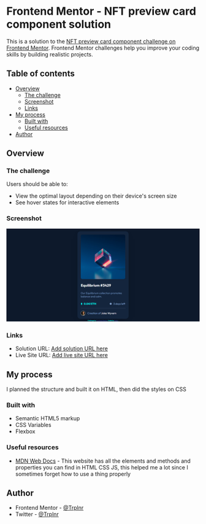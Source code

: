 # Frontend Mentor - NFT preview card component solution

This is a solution to the [NFT preview card component challenge on Frontend Mentor](https://www.frontendmentor.io/challenges/nft-preview-card-component-SbdUL_w0U). Frontend Mentor challenges help you improve your coding skills by building realistic projects.

## Table of contents

- [Overview](#overview)
  - [The challenge](#the-challenge)
  - [Screenshot](#screenshot)
  - [Links](#links)
- [My process](#my-process)
  - [Built with](#built-with)
  - [Useful resources](#useful-resources)
- [Author](#author)

## Overview

### The challenge

Users should be able to:

- View the optimal layout depending on their device's screen size
- See hover states for interactive elements

### Screenshot

![](./images/screenshot.png)

### Links

- Solution URL: [Add solution URL here](https://github.com/Trioplane/FrontEndMentor/Challenge%203/nft-preview-card-component-main/index.html)
- Live Site URL: [Add live site URL here](https://trioplane.github.io/FrontEndMentor/Challenge%203/nft-preview-card-component-main/index.html)

## My process

I planned the structure and built it on HTML, then did the styles on CSS

### Built with

- Semantic HTML5 markup
- CSS Variables
- Flexbox

### Useful resources

- [MDN Web Docs](https://developer.mozilla.org) - This website has all the elements and methods and properties you can find in HTML CSS JS, this helped me a lot since I sometimes forget how to use a thing properly

## Author

- Frontend Mentor - [@Trplnr](https://www.frontendmentor.io/profile/Trioplane)
- Twitter - [@Trplnr](https://www.twitter.com/trioplnr)
